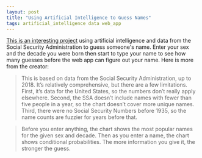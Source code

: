 ```yaml
---
layout: post
title: "Using Artificial Intelligence to Guess Names"
tags: artificial_intelligence data web_app
---
```


[This is an interesting project](https://flowingdata.com/2020/01/21/name-guess/) using artificial intelligence and data from the Social Security Administration to guess someone's name.  Enter your sex and the decade you were born then start to type your name to see how many guesses before the web app can figure out your name.  Here is more from the creator:

>This is based on data from the Social Security Administration, up to 2018. It’s relatively comprehensive, but there are a few limitations. First, it’s data for the United States, so the numbers don’t really apply elsewhere. Second, the SSA doesn’t include names with fewer than five people in a year, so the chart doesn’t cover more unique names. Third, there were no Social Security Numbers before 1935, so the name counts are fuzzier for years before that.

>Before you enter anything, the chart shows the most popular names for the given sex and decade. Then as you enter a name, the chart shows conditional probabilities. The more information you give it, the stronger the guess.
